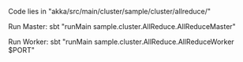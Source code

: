Code lies in "akka/src/main/cluster/sample/cluster/allreduce/"

Run Master: sbt "runMain sample.cluster.AllReduce.AllReduceMaster"

Run Worker: sbt "runMain sample.cluster.AllReduce.AllReduceWorker $PORT"
